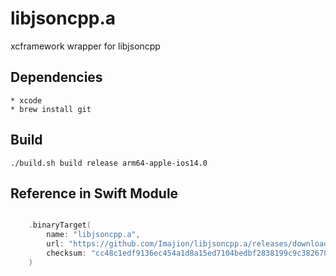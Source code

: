 # libjsoncpp.a

xcframework wrapper for libjsoncpp


## Dependencies

    * xcode
    * brew install git


## Build

    ./build.sh build release arm64-apple-ios14.0


## Reference in Swift Module

``` swift

    .binaryTarget(
        name: "libjsoncpp.a",
        url: "https://github.com/Imajion/libjsoncpp.a/releases/download/r7/libjsoncpp.a.xcframework.zip",
        checksum: "cc48c1edf9136ec454a1d8a15ed7104bedbf2838199c9c382678f0dc6a9fd78c"
    )

```
